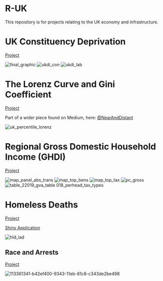 # R-UK
 This repository is for projects relating to the UK economy and infrastructure.
 
 # UK Constituency Deprivation 
 [Project](https://github.com/NearAndDistant/ruk/tree/main/projects/uk_deprivation_index)
 
![final_graphic](https://user-images.githubusercontent.com/79040885/177617263-b912e954-330f-4769-b218-aad39849f5d0.png)
![ukdi_con](https://user-images.githubusercontent.com/79040885/177617275-443166e7-f3d2-45fd-9bbf-27507deb5920.png)
![ukdi_lab](https://user-images.githubusercontent.com/79040885/177617277-19e8fde0-2179-4d2b-b80b-f88ba2575bbe.png)

# The Lorenz Curve and Gini Coefficient
[Project](https://github.com/NearAndDistant/ruk/tree/main/projects/lorenz_gini)

Part of a wider piece found on Medium, here: [@NearAndDistant](https://nearanddistant.medium.com/phenomenal-cosmic-powers-6663865c62f7)

![uk_percentile_lorenz](https://user-images.githubusercontent.com/79040885/177651081-566a66d8-c645-40ff-9728-7d95c41d9ba3.jpeg)

# Regional Gross Domestic Household Income (GHDI)
[Project](https://github.com/NearAndDistant/ruk/tree/main/projects/ons_region_gdhi_1997_2018)

![map_panel_abs_trans](https://user-images.githubusercontent.com/79040885/177624539-aa858569-97bd-4ce0-968c-d5a8aab49dd0.jpeg)
![map_top_bens](https://user-images.githubusercontent.com/79040885/177624554-9d3f0e53-f3e3-468e-a77b-7ae10d4d61ad.jpeg)
![map_top_tax](https://user-images.githubusercontent.com/79040885/177624561-ebedc53c-db76-46dc-b7a6-8f90cc11e320.jpeg)
![pc_gross](https://user-images.githubusercontent.com/79040885/177624577-81b06cc8-f8f1-418d-915e-8c9ac2a7cbdc.jpeg)
![table_2![2019_gva_table](https://user-images.githubusercontent.com/79040885/177624699-47395daf-360e-4f8d-ab24-314b0001d73c.png)
018_perhead_tax_types](https://user-images.githubusercontent.com/79040885/177624674-aacd7bef-e347-40b3-a353-31f2297eadc5.png)


# Homeless Deaths
[Project](https://github.com/NearAndDistant/ruk/tree/main/projects/homelessness)

[Shiny Application](https://nearanddistant.shinyapps.io/uk_homless_deaths/)

![hld_lad](https://user-images.githubusercontent.com/79040885/177622757-49d82582-7f3f-439b-b3f0-3002f3991f55.png)

## Race and Arrests
[Project](https://github.com/NearAndDistant/ruk/tree/main/projects/Arrests%20%26%20Ethnicity%20Data)

![113361341-b42ef400-9343-11eb-81c8-c343de2be498](https://user-images.githubusercontent.com/79040885/177616845-cba8eb88-a684-4aee-8c21-5c10460abf9c.png)
